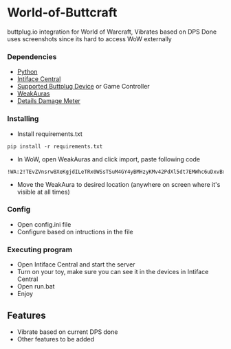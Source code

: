 # World-of-Buttcraft

buttplug.io integration for World of Warcraft, Vibrates based on DPS Done
uses screenshots since its hard to access WoW externally

### Dependencies

* [Python](https://www.python.org/downloads/release/python-3123/)
* [Intiface Central](https://github.com/intiface/intiface-central/releases)
* [Supported Buttplug Device](https://iostindex.com/?filter0Availability=Available,DIY&filter1Connection=Digital&filter2ButtplugSupport=4) or Game Controller
* [WeakAuras](https://www.curseforge.com/wow/addons/weakauras-2)
* [Details Damage Meter](https://www.curseforge.com/wow/addons/details)

### Installing

* Install requirements.txt
```
pip install -r requirements.txt
```

* In WoW, open WeakAuras and click import, paste following code
```
!WA:2!TEvZVnsrw8XeKgjdILeTRx0WSsTSuM4GY4yBMHzyKMv42PdXl5dt7EMWhc6uDxvBxK(lvv1o25eYxaXPDZEIliKpWjo5RCbMlCTvecUpc(hyoYjEvxojozsMrmcFPR6vVVF)EVQCUvNlyo8C4pFbwuIWNgs03mkKW6VLNhNiw7T(0sF3xn83FXXykp2hnWI0xuCE3rUjCruGCxCnVKqxbnkuR0I51GFmIiHfQTWcLlJsyiBsyVYUjmgjuSsmppjeFiVlchT37RmYvV0yuOB3iwRiAOWPHXMwgMXV8jM4EXyKG4KK9PwcZ)5yOmlYFdtUaXe5D8OHuE386WhX1CuI2)5)NhBFb1Dxct7UAHu)85ph3coQs(JJKZixdKVVdYD3JIWTjODRdSWl32ffA0dubVuXvmSQ3C922wnB8o2BxV4sAcwczrzaN)CuTjb5x3XHr6rHWAZKahcRuysWsAqI2LWvMYpYf5ltPtTl787J8tiGxxQ48ZxEESxXfVJxelajkPexlIPvrPdQNwyKqd0TMOljmJ2ufQkzei(CIKrGP)9D1QwzQFpMuGzpXhoYSsjx(0cUOw5YAfTkQD9Rd5cQVpKaEIg7zZskZONzgNNMvEgmHs)BKP)GNO()ZQCLMFhvcQBuchbyLJu9z0JukGTUjHygbZvSnH9jvsjm5cqBQMNgNG3lnn(AsFGHpkMtWw0ajYAfIar9bmoPtWPpSuLZr4vqbOotl39GErfXsliNDqylS0PeeN12DkXx(X9Kmbo)o2NCVeO(LQEQrsY(rzc6aCKTAgXodbCzNoeg)LUgBYYFwxmiMKo7d5joezVD7eppA)X2nQ32YUTvDtRXkPT7sXaJMzC5Sg4eIUhlvlgbKYSDlJ1x)i(Zu8vgYJj((nHAy6S9Z9)oz(zMCh3ZMTt7U3vBHwRx)9nmTnnEBJnTxPz766RBSYczGnjKiBGPwJT2qVU1XGMhF0xdBz6KvEtYEwz0kDswnk0J25dlcZFjSEi)IF0sx0mWfNg6FbUOXMNXdx3O(9nEkE4DAa3cq8lDbg4mtxx40TApvC(zrbNt3Jhs20bev1pE8Do38(sNxOU0zCpt3Ue3DtVIEc0e4Oq)MHOacp)imCvMNNfafyRzSERvV36hKeob7viD24)7FsaXFbz7lk7KnmjF8SYRB7rSu(4gryY3EPhLHvcr(3hAEaN9)FaN47LDf(y9TSS2AdZMV9Aw6ErHIh2YsRnkKRTjIXI2J1tjYLhb9kMKoYBYFTp)Vxdft7(a4(EWr7sOD6k(hSaWw(29ZnwTGlSt434fpzhB)FBQndY9a1gpQpPjM96vV9TEZA1gPigJeDJVXErmF8YK(XG)agUYTwghfHry(Y3UFSnI5IWeBjqVd8IOqCLQLdQDIjedYnXNgmLpX6)RV8eY7NBilsGKLV1ER4V4l)LR0B(jmI8J7IMzkD1p3dDqmBfbxFA8oJvr)EuSO7npuDqpkN64t2zkb3pxAHHqUlJsH0chcRpXL19Jqyp2(W74GzmpNJa5d4McMbj(cAEtxFeNxiDJ86Wyix5IrjCITBuGdsSJoNUprsCOSW1g28VC4rjmxIdnioIjM82T3t92TzgXYQFs0SUa8Et3i)i2)zg43qivJ3MHIhU9KfJGbIe82YO7DpafsdYYtVr6lT6HyaEk3KnIKXjWejmpTGEiefpGG4K2cOJUJO7Lhk3jTxQTEaIgUA6hL(XPfsTt35YPi4ZF7SuydM8A2V)t)1V(hQ(Jx1HtcamOz1YvkxBKiYDcG8vY9zrfP4HBVLElTvA12rnxSWWJMl2AMkLVXypg0id(dsGM5rQNUUQKK0PCA3W0WyZhIsG59qe5MfTMRkd8Aju84Mex89UHH7hezEiWei7wXzVL9kFtAbtgke6WG6XkeU7o1cq9FbDUGelnCvZmCXm1cOH50LdtEK6LXAnN4EmmXdbvzj33S2UKbPuDmOO438io0I80eYR3DiI9iW4c18sUK(aOmlJ6YWn4zQrd0c7tGBUOEdmZ6MhRk(nYQX5YLBMrY6enZ)ZpMgQEGdS7AJHLUe1tJ3j(vODcJyKjrAgvdysado6vN6FwyRK32DYIu754o3SC1xVC1569tV3F8d
```
* Move the WeakAura to desired location (anywhere on screen where it's visible at all times)

### Config

* Open config.ini file
* Configure based on intructions in the file


### Executing program

* Open Intiface Central and start the server
* Turn on your toy, make sure you can see it in the devices in Intiface Central
* Open run.bat
* Enjoy

## Features
- Vibrate based on current DPS done
- Other features to be added
